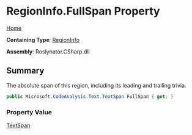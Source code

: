 # RegionInfo\.FullSpan Property

[Home](../../../../../README.md)

**Containing Type**: [RegionInfo](../README.md)

**Assembly**: Roslynator\.CSharp\.dll

## Summary

The absolute span of this region, including its leading and trailing trivia\.

```csharp
public Microsoft.CodeAnalysis.Text.TextSpan FullSpan { get; }
```

### Property Value

[TextSpan](https://docs.microsoft.com/en-us/dotnet/api/microsoft.codeanalysis.text.textspan)

